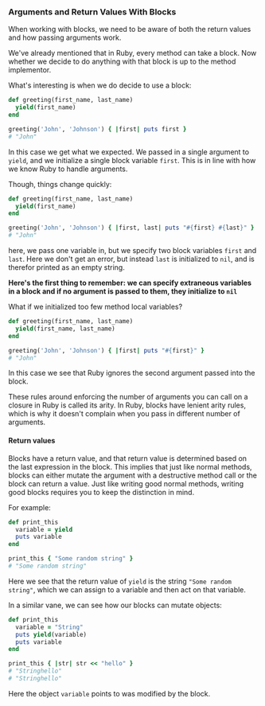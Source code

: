 ### Arguments and Return Values With Blocks

When working with blocks, we need to be aware of both the return values and how passing arguments work.

We've already mentioned that in Ruby, every method can take a block. Now whether we decide to do anything with that block is up to the method implementor.

What's interesting is when we do decide to use a block:

```ruby
def greeting(first_name, last_name)
  yield(first_name)
end

greeting('John', 'Johnson') { |first| puts first }
# "John"
```

In this case we get what we expected. We passed in a single argument to `yield`, and we initialize a single block variable `first`. This is in line with how we know Ruby to handle arguments.

Though, things change quickly:

```ruby
def greeting(first_name, last_name)
  yield(first_name)
end

greeting('John', 'Johnson') { |first, last| puts "#{first} #{last}" }
# "John"
```

here, we pass one variable in, but we specify two block variables `first` and `last`. Here we don't get an error, but instead `last` is initialized to `nil`, and is therefor printed as an empty string.

**Here's the first thing to remember: we can specify extraneous variables in a block and if no argument is passed to them, they initialize to `nil`**

What if we initialized too few method local variables?

```ruby
def greeting(first_name, last_name)
  yield(first_name, last_name)
end

greeting('John', 'Johnson') { |first| puts "#{first}" }
# "John"
```

In this case we see that Ruby ignores the second argument passed into the block.

These rules around enforcing the number of arguments you can call on a closure in Ruby is called its arity. In Ruby, blocks have lenient arity rules, which is why it doesn't complain when you pass in different number of arguments.



#### Return values


Blocks have a return value, and that return value is determined based on the last expression in the block. This implies that just like normal methods, blocks can either mutate the argument with a destructive method call or the block can return a value. Just like writing good normal methods, writing good blocks requires you to keep the distinction in mind.

For example:

```ruby
def print_this
  variable = yield
  puts variable
end

print_this { "Some random string" }
# "Some random string"
```

Here we see that the return value of `yield` is the string `"Some random string"`, which we can assign to a variable and then act on that variable.

In a similar vane, we can see how our blocks can mutate objects:
```ruby
def print_this
  variable = "String"
  puts yield(variable)
  puts variable
end

print_this { |str| str << "hello" }
# "Stringhello"
# "Stringhello"
```

Here the object `variable` points to was modified by the block. 













```
